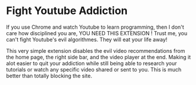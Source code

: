 # Fight Youtube Addiction

If you use Chrome and watch Youtube to learn programming, then I don't care how disciplined you are, YOU NEED THIS EXTENSION ! Trust me, you can't fight Youtube's evil algorithmes. They will eat your life away!

This very simple extension disables the evil video recommendations from the home page, the right side bar, and the video player at the end. Making it alot easier to quit your addiction while still being able to research your tutorials or watch any specific video shared or sent to you. This is much better than totally blocking the site.
